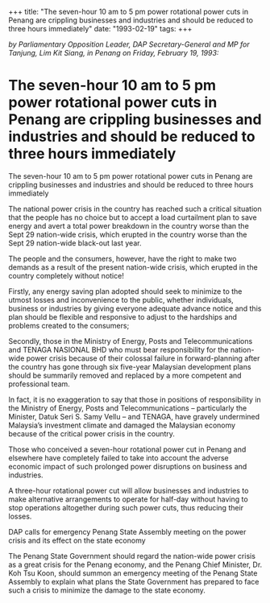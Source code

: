 +++ 
title: "The seven-hour 10 am to 5 pm power rotational power cuts in Penang are crippling businesses and industries and should be reduced to three hours immediately"
date: "1993-02-19"
tags:
+++

_by Parliamentary Opposition Leader, DAP Secretary-General and MP for Tanjung, Lim Kit Siang, in Penang on Friday, February 19, 1993:_

# The seven-hour 10 am to 5 pm power rotational power cuts in Penang are crippling businesses and industries and should be reduced to three hours immediately 

The seven-hour 10 am to 5 pm power rotational power cuts in Penang are crippling businesses and industries and should be reduced to three hours immediately </u>

The national power crisis in the country has reached such a critical situation that the people has no choice but to accept a load curtailment plan to save energy and avert a total power breakdown in the country worse than the Sept 29 nation-wide crisis, which erupted in the country worse than the Sept 29 nation-wide black-out last year.

The people and the consumers, however, have the right to make two demands as a result of the present nation-wide crisis, which erupted in the country completely without notice!

Firstly, any energy saving plan adopted should seek to minimize to the utmost losses and inconvenience to the public, whether individuals, business or industries by giving everyone adequate advance notice and this plan should be flexible and responsive to adjust to the hardships and problems created to the consumers;

Secondly, those in the Ministry of Energy, Posts and Telecommunications and TENAGA NASIONAL BHD who must bear responsibility for the nation-wide power crisis because of their colossal failure in forward-planning after the country has gone through six five-year Malaysian development plans should be summarily removed and replaced by a more competent and professional team.

In fact, it is no exaggeration to say that those in positions of responsibility in the Ministry of Energy, Posts and Telecommunications – particularly the Minister, Datuk Seri S. Samy Vellu – and TENAGA, have gravely undermined Malaysia’s investment climate and damaged the Malaysian economy because of the critical power crisis in the country.

Those who conceived a seven-hour rotational power cut in Penang and elsewhere have completely failed to take into account the adverse economic impact of such prolonged power disruptions on business and industries.

A three-hour rotational power cut will allow businesses and industries to make alternative arrangements to operate for half-day without having to stop operations altogether during such power cuts, thus reducing their losses.

DAP calls for emergency Penang State Assembly meeting on the power crisis and its effect on the state economy 

The Penang State Government should regard the nation-wide power crisis as a great crisis for the Penang economy, and the Penang Chief Minister, Dr. Koh Tsu Koon, should summon an emergency meeting of the Penang State Assembly to explain what plans the State Government has prepared to face such a crisis to minimize the damage to the state economy.
 
